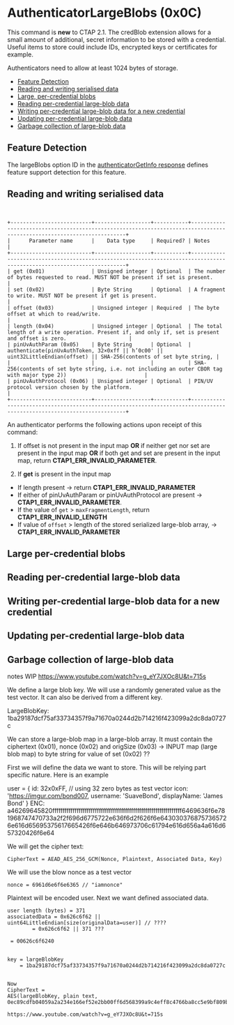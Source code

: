 # AuthenticatorLargeBlobs (0x0C)

This command is **new** to CTAP 2.1. The credBlob extension allows for a small amount of additional, secret information to be stored with a credential. Useful items to store could include IDs, encrypted keys or certificates for example.

Authenticators need to allow at least 1024 bytes of storage.

- [Feature Detection](feature-detection)
- [Reading and writing serialised data](Reading-and-writing-serialised-data)
- [Large, per-credential blobs](Large-per-credential-blobs)
- [Reading per-credential large-blob data](Reading-per-credential-large-blob-data)
- [Writing per-credential large-blob data for a new credential](Writing-per-credential-large-blob-data-for-a-new-credential)
- [Updating per-credential large-blob data](Updating-per-credential-large-blob-data)
- [Garbage collection of large-blob data](Garbage-collection-of-large-blob-data)

## Feature Detection
The largeBlobs option ID in the [authenticatorGetInfo response](authenticatorGetInfo.md) defines feature support detection for this feature.

## Reading and writing serialised data
```


+--------------------------+------------------+-----------+-----------------------------------------------------------------------------------------------------------------------+
|      Parameter name      |    Data type     | Required? | Notes                                                                                                                 |
+--------------------------+------------------+-----------+-----------------------------------------------------------------------------------------------------------------------+
| get (0x01)               | Unsigned integer | Optional  | The number of bytes requested to read. MUST NOT be present if set is present.                                         |
| set (0x02)               | Byte String      | Optional  | A fragment to write. MUST NOT be present if get is present.                                                           |
| offset (0x03)            | Unsigned integer | Required  | The byte offset at which to read/write.                                                                               |
| length (0x04)            | Unsigned integer | Optional  | The total length of a write operation. Present if, and only if, set is present and offset is zero.                    |
| pinUvAuthParam (0x05)    | Byte String      | Optional  | authenticate(pinUvAuthToken, 32×0xff || h’0c00' || uint32LittleEndian(offset) || SHA-256(contents of set byte string, |
|                          |                  |           | SHA-256(contents of set byte string, i.e. not including an outer CBOR tag with major type 2))                         |
| pinUvAuthProtocol (0x06) | Unsigned integer | Optional  | PIN/UV protocol version chosen by the platform.                                                                       |
+--------------------------+------------------+-----------+-----------------------------------------------------------------------------------------------------------------------+
```

An authenticator performs the following actions upon receipt of this command:

 1. If offset is not present in the input map **OR** if neither get nor set are present in the input map **OR** if both get and set are present in the input map, return **CTAP1_ERR_INVALID_PARAMETER**.
 
 2. If **get** is present in the input map
   - If length present -> return **CTAP1_ERR_INVALID_PARAMETER**
   - If either of pinUvAuthParam or pinUvAuthProtocol are present -> **CTAP1_ERR_INVALID_PARAMETER**.
   - If the value of ```get``` > ```maxFragmentLength```, return **CTAP1_ERR_INVALID_LENGTH**
   - If value of ```offset``` > length of the stored serialized large-blob array, -> **CTAP1_ERR_INVALID_PARAMETER**

## Large per-credential blobs

## Reading per-credential large-blob data

## Writing per-credential large-blob data for a new credential

## Updating per-credential large-blob data

## Garbage collection of large-blob data

notes WIP
https://www.youtube.com/watch?v=g_eY7JXOc8U&t=715s

We define a large blob key. We will use a randomly generated value as the test vector. It can also be derived from a different key.

LargeBlobKey: 1ba29187dcf75af33734357f9a71670a0244d2b714216f423099a2dc8da0727c

We can store a large-blob map in a large-blob array. 
It must contain the ciphertext (0x01), nonce (0x02) and origSize (0x03) -> INPUT map (large blob map) to byte string for value of set (0x02)  ??

First we will define the data we want to store. This will be relying part specific nature. Here is an example

user = {
	id: 32x0xFF, // using 32 zero bytes as test vector
	icon: 'https://imgur.com/bond007,
	username: 'SuaveBond',
	displayName: 'James Bond'
}
ENC: a46269645820ffffffffffffffffffffffffffffffffffffffffffffffffffffffffffffffff6469636f6e781968747470733a2f2f696d6775722e636f6d2f626f6e6430303768757365726e616d65695375617665426f6e646b646973706c61794e616d656a4a616d657320426f6e64

We will get the cipher text:
```
CipherText = AEAD_AES_256_GCM(Nonce, Plaintext, Associated Data, Key)
```

We will use the blow nonce as a test vector
```
nonce = 6961d6e6f6e6365 // "iamnonce"
```
Plaintext will be encoded user. 
Next we want defined associated data.
```
user length (bytes) = 371
associatedData = 0x626c6f62 || uint64LittleEndian[size(originalData=user)] // ????
		= 0x626c6f62 || 371 ???

 = 00626c6f6240


key = largeBlobKey
    = 1ba29187dcf75af33734357f9a71670a0244d2b714216f423099a2dc8da0727c	


Now 
CipherText = 
AES(largeBlobKey, plain text, 
0ec89cdfb04059a2a234e166ef52e2bb00ff6d568399a9c4eff8c4766ba8cc5e9bf809b263dd5cccb4940cb61a3c39b5ea504e3ccb202e0145f9a7ee494b57c8ecdb6523d86c3bc85444d52ba4013127db46cf65296daf89715e2af3e2e12bb1625929aa5c8b2e925de2e591e9137991

https://www.youtube.com/watch?v=g_eY7JXOc8U&t=715s

